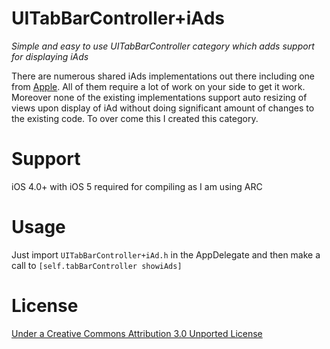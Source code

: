 UITabBarController+iAds
================
*Simple and easy to use UITabBarController category which adds support for displaying iAds*

There are numerous shared iAds implementations out there including one from [Apple](http://developer.apple.com/library/ios/#samplecode/iAdSuite/Introduction/Intro.html). All of them require a lot of work on your side to get it work. Moreover none of the existing implementations support auto resizing of views upon display of iAd without doing significant amount of changes to the existing code. To over come this I created this category.

Support
================
iOS 4.0+ with iOS 5 required for compiling as I am using ARC

Usage
================
Just import ```UITabBarController+iAd.h``` in the AppDelegate and then make a call to ```[self.tabBarController showiAds]```

License
================
[Under a Creative Commons Attribution 3.0 Unported License](http://creativecommons.org/licenses/by/3.0/)
